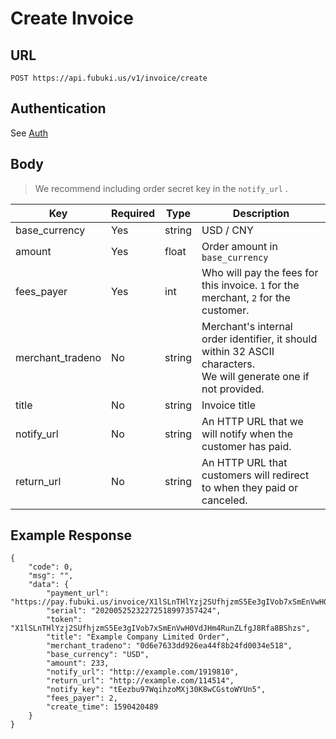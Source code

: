# Create Invoice

## URL

``` 
POST https://api.fubuki.us/v1/invoice/create
```

## Authentication

See [Auth](Auth.md)

## Body

> We recommend including order secret key in the `notify_url` .

| Key | Required | Type | Description |
| --- | --- | --- | --- |
| base_currency | Yes | string | USD / CNY |
| amount | Yes | float | Order amount in `base_currency` |
| fees_payer | Yes | int | Who will pay the fees for this invoice. <code>1</code> for the merchant, <code>2</code> for the customer. |
| merchant_tradeno | No | string | Merchant's internal order identifier, it should within 32 ASCII characters.<br>We will generate one if not provided. |
| title | No | string | Invoice title |
| notify_url | No | string | An HTTP URL that we will notify when the customer has paid. |
| return_url | No | string | An HTTP URL that customers will redirect to when they paid or canceled. |

## Example Response

``` 
{
    "code": 0,
    "msg": "",
    "data": {
        "payment_url": "https://pay.fubuki.us/invoice/X1lSLnTHlYzj2SUfhjzmS5Ee3gIVob7xSmEnVwH0VdJHm4RunZLfgJ8Rfa8BShzs",
        "serial": "20200525232272518997357424",
        "token": "X1lSLnTHlYzj2SUfhjzmS5Ee3gIVob7xSmEnVwH0VdJHm4RunZLfgJ8Rfa8BShzs",
        "title": "Example Company Limited Order",
        "merchant_tradeno": "0d6e7633dd926ea44f8b24fd0034e518",
        "base_currency": "USD",
        "amount": 233,
        "notify_url": "http://example.com/1919810",
        "return_url": "http://example.com/114514",
        "notify_key": "tEezbu97WqihzoMXj30K8wCGstoWYUn5",
        "fees_payer": 2,
        "create_time": 1590420489
    }
}
```
